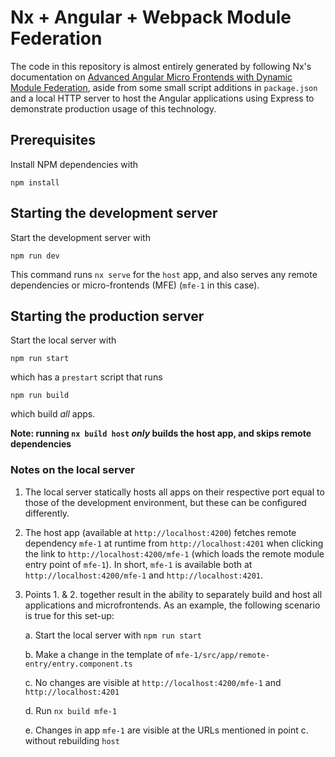 # Nx + Angular + Webpack Module Federation

The code in this repository is almost entirely generated by following Nx's documentation on [Advanced Angular Micro Frontends with Dynamic Module Federation](https://nx.dev/recipes/angular/dynamic-module-federation-with-angular), aside from some small script additions in `package.json` and a local HTTP server to host the Angular applications using Express to demonstrate production usage of this technology.

## Prerequisites

Install NPM dependencies with

```
npm install
```

## Starting the development server

Start the development server with

```
npm run dev
```

This command runs `nx serve` for the `host` app, and also serves any remote dependencies or micro-frontends (MFE) (`mfe-1` in this case).

## Starting the production server

Start the local server with

```
npm run start
```

which has a `prestart` script that runs

```
npm run build
```

which build _all_ apps.

**Note: running `nx build host` _only_ builds the host app, and skips remote dependencies**

### Notes on the local server

1. The local server statically hosts all apps on their respective port equal to those of the development environment, but these can be configured differently.

2. The host app (available at `http://localhost:4200`) fetches remote dependency `mfe-1` at runtime from `http://localhost:4201` when clicking the link to `http://localhost:4200/mfe-1` (which loads the remote module entry point of `mfe-1`). In short, `mfe-1` is available both at `http://localhost:4200/mfe-1` and `http://localhost:4201`.

3. Points 1. & 2. together result in the ability to separately build and host all applications and microfrontends. As an example, the following scenario is true for this set-up:

   a. Start the local server with `npm run start`

   b. Make a change in the template of `mfe-1/src/app/remote-entry/entry.component.ts`

   c. No changes are visible at `http://localhost:4200/mfe-1` and `http://localhost:4201`

   d. Run `nx build mfe-1`

   e. Changes in app `mfe-1` are visible at the URLs mentioned in point c. without rebuilding `host`
